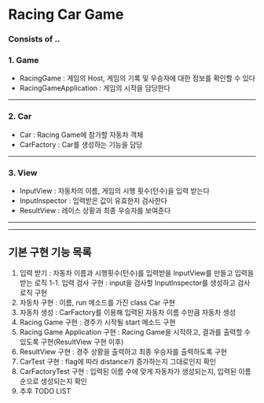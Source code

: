 # Racing Car Game
### Consists of ..

### 1. Game
* RacingGame : 게임의 Host, 게임의 기록 및 우승자에 대한 정보를 확인할 수 있다
* RacingGameApplication : 게임의 시작을 담당한다
---
### 2. Car
* Car : Racing Game에 참가할 자동차 객체
* CarFactory : Car를 생성하는 기능을 담당
---
### 3. View 
* InputView : 자동차의 이름, 게임의 시행 횟수(턴수)을 입력 받는다
* InputInspector : 입력받은 값이 유효한지 검사한다 
* ResultView : 레이스 상황과 최종 우승자를 보여준다

---
---
## 기본 구현 기능 목록 

1. 입력 받기 : 자동차 이름과 시행횟수(턴수)를 입력받을 InputView를 만들고 입력을 받는 로직
1-1. 입력 검사 구현 : input을 검사할 InputInspector를 생성하고 검사 로직 구현
2. 자동차 구현 : 이름, run 메소드를 가진 class Car 구현
3. 자동차 생성 : CarFactory를 이용해 입력된 자동차 이름 수만큼 자동차 생성
4. Racing Game 구현 : 경주가 시작될 start 메소드 구현
5. Racing Game Application 구현 : Racing Game을 시작하고, 결과를 출력할 수 있도록 구현(ResultView 구현 이후)
6. ResultView 구현 : 경주 상황을 출력하고 최종 우승자를 출력하도록 구현
7. CarTest 구현 : flag에 따라 distance가 증가하는지 그대로인지 확인
8. CarFactoryTest 구현 : 입력된 이름 수에 맞게 자동차가 생성되는지, 입력된 이름 순으로 생성되는지 확인
9. 추후 TODO LIST
